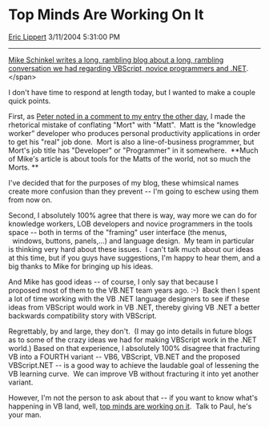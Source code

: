 <div id="page">

# Top Minds Are Working On It

[Eric Lippert](https://social.msdn.microsoft.com/profile/Eric%20Lippert) 3/11/2004 5:31:00 PM

-----

<div id="content">

<span>[Mike Schinkel writes a long, rambling blog about a long, rambling conversation we had regarding VBScript, novice programmers and .NET](http://blogs.xtras.net/mikes/PermaLink,guid,728d9237-a54c-4d15-b544-d3f59ad5fdd9.aspx "http://blogs.xtras.net/mikes/PermaLink,guid,728d9237-a54c-4d15-b544-d3f59ad5fdd9.aspx").  </span>

<span></span>

<span>I don't have time to respond at length today, but I wanted to make a couple quick points. </span>

<span></span>

<span>First, as [Peter noted in a comment to my entry the other day](/ericlippert/archive/2004/03/02/82840.aspx "http://blogs.msdn.com/ericlippert/archive/2004/03/02/82840.aspx"), I made the rhetorical mistake of conflating "Mort" with "Matt".  Matt is the “knowledge worker” developer who produces personal productivity applications in order to get his "real" job done.  Mort is also a line-of-business programmer, but Mort's job title has "Developer" or "Programmer" in it somewhere.  **Much of Mike's article is about tools for the Matts of the world, not so much the Morts. ** </span>

<span></span>

<span>I've decided that for the purposes of my blog, these whimsical names create more confusion than they prevent -- I'm going to eschew using them from now on. </span>

<span></span>

<span>Second, I absolutely 100% agree that there is way, way more we can do for knowledge workers, LOB developers and novice programmers in the tools space -- both in terms of the "framing" user interface (the menus,   windows, buttons, panels,…) and language design.  My team in particular is thinking very hard about these issues.  I can't talk much about our ideas at this time, but if you guys have suggestions, I'm happy to hear them, and a big thanks to Mike for bringing up his ideas.  </span>

<span></span>

<span>And Mike has good ideas -- of course, I only say that because I proposed most of them to the VB.NET team years ago. :-)  Back then I spent a lot of time working with the VB .NET language designers to see if these ideas from VBScript would work in VB .NET, thereby giving VB .NET a better backwards compatibility story with VBScript. </span>

<span></span>

<span>Regrettably, by and large, they don't.  (I may go into details in future blogs as to some of the crazy ideas we had for making VBScript work in the .NET world.) Based on that experience, I absolutely 100% disagree that fracturing VB into a FOURTH variant -- VB6, VBScript, VB.NET and the proposed VBScript.NET -- is a good way to achieve the laudable goal of lessening the VB learning curve.  W</span><span>e can improve VB without fracturing it into yet another variant.  </span>

<span>However, I'm not the person to ask about that -- if you want to know what's happening in VB land, well, [top minds are working on it](http://www.panopticoncentral.net/PermaLink.aspx/afeb7f7b-65a1-4626-8668-6080a4f8d7e6 "http://www.panopticoncentral.net/PermaLink.aspx/afeb7f7b-65a1-4626-8668-6080a4f8d7e6").  Talk to Paul, he's your man.</span>

<span></span> 

</div>

</div>

